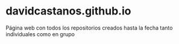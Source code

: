 # davidcastanos.github.io
Página web con todos los repositorios creados hasta la fecha tanto individuales como en grupo
